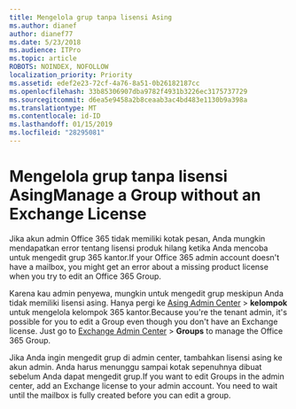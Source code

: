 ```yaml
---
title: Mengelola grup tanpa lisensi Asing
ms.author: dianef
author: dianef77
ms.date: 5/23/2018
ms.audience: ITPro
ms.topic: article
ROBOTS: NOINDEX, NOFOLLOW
localization_priority: Priority
ms.assetid: edef2e23-72cf-4a76-8a51-0b26182187cc
ms.openlocfilehash: 33b85306907dba9782f4931b3226ec3175737729
ms.sourcegitcommit: d6ea5e9458a2b8ceaab3ac4bd483e1130b9a398a
ms.translationtype: MT
ms.contentlocale: id-ID
ms.lasthandoff: 01/15/2019
ms.locfileid: "28295081"
---
```

# <a name="manage-a-group-without-an-exchange-license"></a><span data-ttu-id="ab2a3-102">Mengelola grup tanpa lisensi Asing</span><span class="sxs-lookup"><span data-stu-id="ab2a3-102">Manage a Group without an Exchange License</span></span>

<span data-ttu-id="ab2a3-103">Jika akun admin Office 365 tidak memiliki kotak pesan, Anda mungkin mendapatkan error tentang lisensi produk hilang ketika Anda mencoba untuk mengedit grup 365 kantor.</span><span class="sxs-lookup"><span data-stu-id="ab2a3-103">If your Office 365 admin account doesn't have a mailbox, you might get an error about a missing product license when you try to edit an Office 365 Group.</span></span>
  
<span data-ttu-id="ab2a3-p101">Karena kau admin penyewa, mungkin untuk mengedit grup meskipun Anda tidak memiliki lisensi asing. Hanya pergi ke [Asing Admin Center](https://support.office.com/article/https://outlook.office365.com/ecp.aspx) \> **kelompok** untuk mengelola kelompok 365 kantor.</span><span class="sxs-lookup"><span data-stu-id="ab2a3-p101">Because you're the tenant admin, it's possible for you to edit a Group even though you don't have an Exchange license. Just go to [Exchange Admin Center](https://support.office.com/article/https://outlook.office365.com/ecp.aspx) \> **Groups** to manage the Office 365 Group.</span></span> 
  
<span data-ttu-id="ab2a3-p102">Jika Anda ingin mengedit grup di admin center, tambahkan lisensi asing ke akun admin. Anda harus menunggu sampai kotak sepenuhnya dibuat sebelum Anda dapat mengedit grup.</span><span class="sxs-lookup"><span data-stu-id="ab2a3-p102">If you want to edit Groups in the admin center, add an Exchange license to your admin account. You need to wait until the mailbox is fully created before you can edit a group.</span></span>
  

